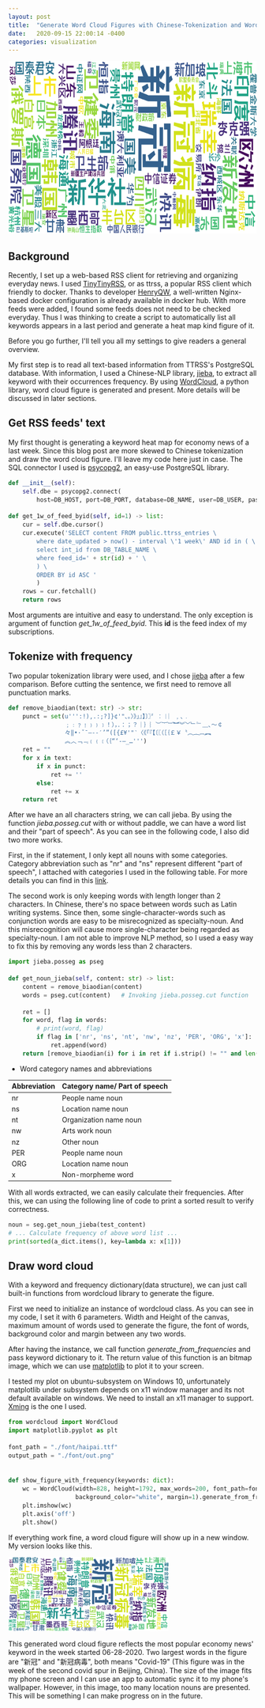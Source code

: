 ```yaml
---
layout: post
title:  "Generate Word Cloud Figures with Chinese-Tokenization and WordCloud python libraries"
date:   2020-09-15 22:00:14 -0400
categories: visualization
---
```

<img src="/static/2020-09/2020-06-28.png" height="350">

## Background

Recently, I set up a web-based RSS client for retrieving and organizing everyday news. I used [TinyTinyRSS](https://tt-rss.org/), or as ttrss, a popular RSS client which friendly to docker. Thanks to developer [HenryQW](https://ttrss.henry.wang/#about), a well-written Nginx-based docker configuration is already available in docker hub. With more feeds were added, I found some feeds does not need to be checked everyday. Thus I was thinking to create a script to automatically list all keywords appears in a last period and generate a heat map kind figure of it.

Before you go further, I'll tell you all my settings to give readers a general overview.

My first step is to read all text-based information from TTRSS's PostgreSQL database. With information, I used a Chinese-NLP library, [jieba](https://github.com/fxsjy/jieba), to extract all keyword with their occurrences frequency. By using [WordCloud](https://github.com/amueller/word_cloud), a python library, word cloud figure is generated and present. More details will be discussed in later sections.

## Get RSS feeds' text

My first thought is generating a keyword heat map for economy news of a last week. Since this blog post are more skewed to Chinese tokenization and draw the word cloud figure. I'll leave my code here just in case. The SQL connector I used is [psycopg2](https://pypi.org/project/psycopg2/), an easy-use PostgreSQL library.

```python
def __init__(self):
	self.dbe = psycopg2.connect(
    	host=DB_HOST, port=DB_PORT, database=DB_NAME, user=DB_USER, password=DB_PASS)

def get_1w_of_feed_byid(self, id=1) -> list:
	cur = self.dbe.cursor()
    cur.execute('SELECT content FROM public.ttrss_entries \
    	where date_updated > now() - interval \'1 week\' AND id in ( \
        select int_id from DB_TABLE_NAME \
        where feed_id=' + str(id) + ' \
        ) \
        ORDER BY id ASC '
        )
	rows = cur.fetchall()
	return rows
```

Most arguments are intuitive and easy to understand. The only exception is argument of function *get_1w_of_feed_byid*. This **id** is the feed index of my subscriptions.

## Tokenize with frequency

Two popular tokenization library were used, and I chose [jieba](https://github.com/fxsjy/jieba) after a few comparison. Before cutting the sentence, we first need to remove all punctuation marks. 

```python
def remove_biaodian(text: str) -> str:
    punct = set(u''':!),.:;?]}¢'"、。〉》」』】〕〗〞︰︱︳﹐､﹒
                ﹔﹕﹖﹗﹚﹜﹞！），．：；？｜｝︴︶︸︺︼︾﹀﹂﹄﹏､～￠
                々‖•·ˇˉ―--′’”([{£¥'"‵〈《「『【〔〖（［｛￡￥〝︵︷︹︻
                ︽︿﹁﹃﹙﹛﹝（｛“‘-—_…''')
    ret = ""
    for x in text:
        if x in punct:
            ret += ''
        else:
            ret += x
    return ret
```

After we have an all characters string, we can call jieba. By using the function *jieba.posseg.cut* with or without paddle, we can have a word list and their "part of speech".  As you can see in the following code, I also did two more works. 

First, in the if statement, I only kept all nouns with some categories. Category abbreviation such as "nr" and "ns" represent different "part of speech", I attached with categories I used in the following table. For more details you can find in this [link](https://github.com/fxsjy/jieba). 

The second work is only keeping words with length longer than 2 characters. In Chinese, there's no space between words such as Latin writing systems. Since then, some single-character-words such as conjunction words are easy to be misrecognized as specialty-noun.  And this misrecognition will cause more single-character being regarded as specialty-noun. I am not able to improve NLP method, so I used a easy way to fix this by removing any words less than 2 characters. 

```python
import jieba.posseg as pseg

def get_noun_jieba(self, content: str) -> list:
	content = remove_biaodian(content)
	words = pseg.cut(content)	# Invoking jieba.posseg.cut function 

	ret = []
	for word, flag in words:
		# print(word, flag)
		if flag in ['nr', 'ns', 'nt', 'nw', 'nz', 'PER', 'ORG', 'x']:   # LOC
			ret.append(word)
	return [remove_biaodian(i) for i in ret if i.strip() != "" and len(remove_biaodian(i.strip())) >= 2]
```

* Word category names and abbreviations

| Abbreviation | Category name/ Part of speech |
| ------------ | ----------------------------- |
| nr           | People name noun              |
| ns           | Location name noun            |
| nt           | Organization name noun        |
| nw           | Arts work noun                |
| nz           | Other noun                    |
| PER          | People name noun              |
| ORG          | Location name noun            |
| x            | Non-morpheme word             |

With all words extracted, we can easily calculate their frequencies.  After this, we can using the following line of code to print a sorted result to verify correctness.

```python
noun = seg.get_noun_jieba(test_content)
# ... Calculate frequency of above word list ...
print(sorted(a_dict.items(), key=lambda x: x[1]))
```

## Draw word cloud

With a keyword and frequency dictionary(data structure), we can just call built-in functions from wordcloud library to generate the figure. 

First we need to initialize an instance of wordcloud class. As you can see in my code, I set it with 6 parameters. Width and Height of the canvas, maximum amount of words used to generate the figure, the font of words, background color and margin between any two words.

After having the instance, we call function *generate_from_frequencies* and pass keyword dictionary to it. The return value of this function is an bitmap image, which we can use [matplotlib](https://matplotlib.org/) to plot it to your screen.

I tested my plot on ubuntu-subsystem on Windows 10, unfortunately matplotlib under subsystem depends on x11 window manager and its not default available on windows. We need to install an  x11 manager to support. [Xming](https://sourceforge.net/projects/xming/) is the one I used. 

```python
from wordcloud import WordCloud
import matplotlib.pyplot as plt

font_path = "./font/haipai.ttf"
output_path = "./font/out.png"


def show_figure_with_frequency(keywords: dict):
    wc = WordCloud(width=828, height=1792, max_words=200, font_path=font_path,
                   background_color="white", margin=1).generate_from_frequencies(keywords)
    plt.imshow(wc)
    plt.axis('off')
    plt.show()
```



If everything work fine, a word cloud figure will show up in a new window. My version looks like this. 

<img src="/static/2020-09/2020-06-28.png" height="150">

This generated word cloud figure reflects the most popular economy news' keyword in the week started 06-28-2020. Two largest words in the figure are "新冠" and "新冠病毒", both means "Covid-19" (This figure was in the week of the second covid spur in Beijing, China). The size of the image fits my phone screen and I can use an app to automatic sync it to my phone's wallpaper. However, in this image, too many location nouns are presented. This will be something I can make progress on in the future. 

